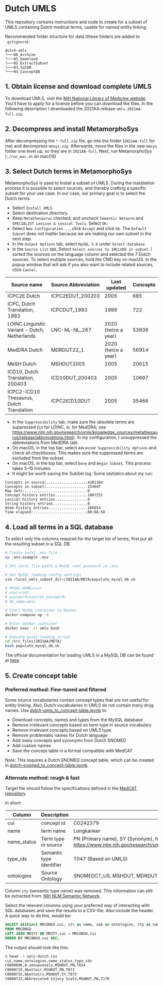 # Dutch UMLS
This repository contains instructions and code to create for a subset of UMLS containing Dutch medical terms, usable for named entity linking.

Recommended folder structure for data (these folders are added to `.gitignore`):
```
dutch-umls
└───00_Archive
└───01_Download
└───02_ExtractSubset
└───03_SqlDB
└───04_ConceptDB
```

## 1. Obtain license and download complete UMLS
To download UMLS, visit the [NIH National Library of Medicine website](https://www.nlm.nih.gov/research/umls/licensedcontent/umlsknowledgesources.html). You'll have to apply for a license before you can download the files. In the following description I downloaded the 2021AA release `umls-2021AA-full.zip`.

## 2. Decompress and install MetamorphoSys
After decompressing the `*-full.zip` file, go into the folder (`2021AA-full` for me) and decompress `mmsys.zip`. Afterwards, move the files in the new `mmsys` folder one level up, so they are in `2021AA-full`. Next, run MetamorphoSys (`./run_mac.sh` on macOS)

## 3. Select Dutch terms in MetamorphoSys
MetamorphoSys is used to install a subset of UMLS. During the installation process it is possible to select sources, and thereby crafting a specific subset for your use case. In our case, our primary goal is to select the Dutch terms.
- Select `Install UMLS`.
- Select destination directory.
- Keep `Metathesaurus` checked, and uncheck `Semantic Network` and `SPECIALIST Lexicon & Lexical Tools`. Select `OK`.
- Select `New Configuration...`, click `Accept` and click `Ok`. The `Default Subset` does not matter because we are making our own subset in the next step.
- In the `Output Options` tab, select `MySQL 5.6` under `Select database`.
- In the `Source List` tab, Select `Select sources to INCLUDE in subset`. I sorted the sources on the language column and selected the 7 Dutch sources. To select multiple sources, hold the CMD key on macOS. In the popup window that will ask if you also want to include related sources, click `Cancel`.

| Source name | Source Abbreviation | Last updated | Concepts |
|---|---|---|---|
| ICPC2E Dutch | ICPC2EDUT_200203 | 2005 | 685 |
| ICPC, Dutch Translation, 1993 | ICPCDUT_1993 | 1999 | 722 |
| LOINC Linguistic Variant - Dutch, Netherlands | LNC-NL-NL_267 | 2020 (twice a year) | 53938 |
| MedDRA Dutch | MDRDUT22_1 | 2020 (twice a year) | 56914 |
| MeSH Dutch | MSHDUT2005 | 2005 | 20615 |
| ICD10, Dutch Translation, 200403 | ICD10DUT_200403 | 2005 | 10697 |
| ICPC2-ICD10 Thesaurus, Dutch Translation | ICPC2ICD10DUT | 2005 | 35466 |

- In the `Suppressibility` tab, make sure the obsolete terms are suppressed (`LO` for LOINC, `OL` for MedDRA; see https://www.nlm.nih.gov/research/umls/knowledge_sources/metathesaurus/release/abbreviations.html). In my configuration, I unsuppressed the abbreviations from MedDRA (`AB`).
- On macOS, in the top bar, select `Advanced Suppressibility Options` and check all checkboxes. This makes sure the suppressed terms are excluded from the subset.
- On macOS, in the top bar, select `Done` and `Begin Subset`. This process takes 5-10 minutes.
- It might be worth saving the SubSet log. Some statistics about my run:
```
Concepts in source:...................4281184
Concepts in subset:...................153047
Map Sets:.............................0
Concept history entries...............1007252
Lexical history entries...............0
String history entries................0
Atom history entries..................266854
Time elapsed:.........................00:06:58
```

## 4. Load all terms in a SQL database
To select only the columns required for the target list of terms, first put all the resulting subset in a SQL DB. 

```bash
# Create local .env file
cp .env-example .env

# Set local file paths & MySQL root password in .env

# Set MySQL loading config settings 
vim <local_umls_subset_dir>/2021AA/META/populate_mysql_db.sh

# MYSQL_HOME=/usr
# user=root
# password=<secret_password>
# db_name=umls

# Start MySQL container in Docker
docker-compose up -d

# Enter docker container
docker exec -it umls bash

# Execute mysql loading script
cd /src_files/2021AA/META/
bash populate_mysql_db.sh
```

The official documentation for loading UMLS in a MySQL DB can be found at [here](https://www.nlm.nih.gov/research/umls/implementation_resources/scripts/README_RRF_MySQL_Output_Stream.html).

## 5. Create concept table

### Preferred method: Fine-tuned and filtered
Some source vocabularies contain concept types that are not useful for entity 
linking. Also, Dutch vocabularies in UMLS do not contain many drug names. Use 
[dutch-umls_to_concept-table.ipynb](dutch-umls_to_concept-table.ipynb) to:
  - Download concepts, names and types from the MySQL database
  - Remove irrelevant concepts based on term type in source vocabulary
  - Remove irrelevant concepts based on UMLS type
  - Remove problematic names for Dutch language
  - Add many concepts and synonyms from Dutch SNOMED
  - Add custom names
  - Save the concept table in a format compatible with MedCAT

Note: This requires a Dutch SNOMED concept table, which can be created in
[dutch-snomed_to_concept-table.ipynb](dutch-snomed_to_concept-table.ipynb).

### Alternate method: rough & fast
Target file should follow the specifications defined in the [MedCAT repository](https://github.com/CogStack/MedCAT/blob/master/examples/README.md).

In short:

| Column | Description | Example values |
|-|-|-|
|cui| concept id | C0242379 |
|name| term name | Longkanker|
|name_status| Term type in source | PN (Primary name), SY (Synonym), for others see https://www.nlm.nih.gov/research/umls/knowledge_sources/metathesaurus/release/abbreviations.html#TTY |
|type_ids| Semantic type identifier | T047 (Based on UMLS) |
|ontologies| Source Ontology | SNOMEDCT_US, MSHDUT, MDRDUT, ICPC2EDUT, ICPCDUT, or something custom |

Column `sty` (semantic type name) was removed. This information can still be extracted from: [NIH NLM Semantic Network](https://lhncbc.nlm.nih.gov/semanticnetwork/download/SemGroups.txt).

Select the relevant columns using your preferred way of interacting with SQL databases and save the results to a CSV-file. Also include the header. A quick way to do this, would be:
```sql
SELECT distinct MRCONSO.cui, str as name, sab as ontologies, tty as name_status, tui as type_ids
FROM MRCONSO
LEFT JOIN MRSTY ON MRSTY.cui = MRCONSO.cui
ORDER BY MRCONSO.cui ASC;
```

The output should look like this:
```bash
% head -5 umls-dutch.csv 
cui,name,ontologies,name_status,type_ids
C0000696,A-zenuwvezels,MSHDUT,PN,T024
C0000715,Abattoir,MSHDUT,PN,T073
C0000715,Abattoirs,MSHDUT,SY,T073
C0000722,Abbreviated Injury Scale,MSHDUT,PN,T170
```

